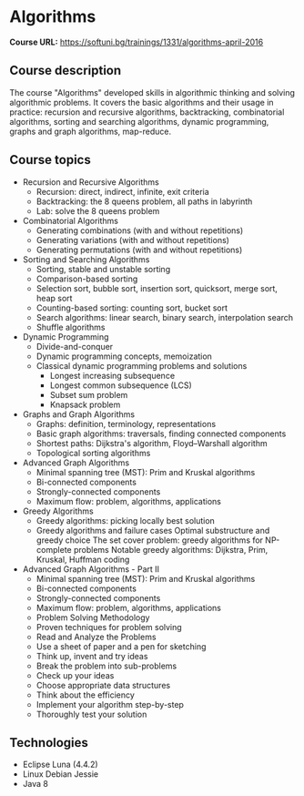 # Algorithms

**Course URL:** https://softuni.bg/trainings/1331/algorithms-april-2016<br />

## Course description
The course "Algorithms" developed skills in algorithmic thinking and solving algorithmic problems. It covers the basic algorithms and their usage in practice: recursion and recursive algorithms, backtracking, combinatorial algorithms, sorting and searching algorithms, dynamic programming, graphs and graph algorithms, map-reduce.

## Course topics
* Recursion and Recursive Algorithms
  * Recursion: direct, indirect, infinite, exit criteria
  * Backtracking: the 8 queens problem, all paths in labyrinth
  * Lab: solve the 8 queens problem
* Combinatorial Algorithms
  * Generating combinations (with and without repetitions)
  * Generating variations (with and without repetitions)
  * Generating permutations (with and without repetitions)
* Sorting and Searching Algorithms
  * Sorting, stable and unstable sorting
  * Comparison-based sorting
  * Selection sort, bubble sort, insertion sort, quicksort, merge sort, heap sort
  * Counting-based sorting: counting sort, bucket sort
  * Search algorithms: linear search, binary search, interpolation search
  * Shuffle algorithms
* Dynamic Programming
  * Divide-and-conquer
  * Dynamic programming concepts, memoization
  * Classical dynamic programming problems and solutions
      * Longest increasing subsequence
      * Longest common subsequence (LCS)
      * Subset sum problem
      * Knapsack problem
* Graphs and Graph Algorithms
  * Graphs: definition, terminology, representations
  * Basic graph algorithms: traversals, finding connected components
  * Shortest paths: Dijkstra's algorithm, Floyd–Warshall algorithm
  * Topological sorting algorithms
* Advanced Graph Algorithms
  * Minimal spanning tree (MST): Prim and Kruskal algorithms
  * Bi-connected components
  * Strongly-connected components
  * Maximum flow: problem, algorithms, applications
* Greedy Algorithms
  * Greedy algorithms: picking locally best solution
  * Greedy algorithms and failure cases
    Optimal substructure and greedy choice
    The set cover problem: greedy algorithms for NP-complete problems
    Notable greedy algorithms: Dijkstra, Prim, Kruskal, Huffman coding
* Advanced Graph Algorithms - Part II
  * Minimal spanning tree (MST): Prim and Kruskal algorithms
  * Bi-connected components
  * Strongly-connected components
  * Maximum flow: problem, algorithms, applications
  * Problem Solving Methodology
  * Proven techniques for problem solving
  * Read and Analyze the Problems
  * Use a sheet of paper and a pen for sketching
  * Think up, invent and try ideas
  * Break the problem into sub-problems
  * Check up your ideas
  * Choose appropriate data structures
  * Think about the efficiency
  * Implement your algorithm step-by-step
  * Thoroughly test your solution

## Technologies
* Eclipse Luna (4.4.2)
* Linux Debian Jessie
* Java 8
